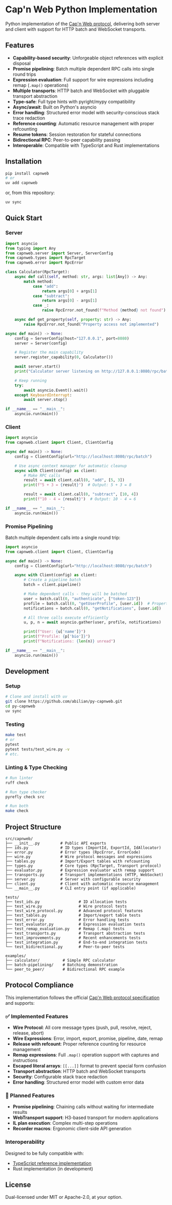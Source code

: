 # Cap'n Web Python Implementation

Python implementation of the [Cap'n Web protocol](https://github.com/cloudflare/capnweb), delivering both server and client with support for HTTP batch and WebSocket transports.

## Features

- **Capability-based security**: Unforgeable object references with explicit disposal
- **Promise pipelining**: Batch multiple dependent RPC calls into single round trips
- **Expression evaluation**: Full support for wire expressions including remap (`.map()` operations)
- **Multiple transports**: HTTP batch and WebSocket with pluggable transport abstraction
- **Type-safe**: Full type hints with pyright/mypy compatibility
- **Async/await**: Built on Python's asyncio
- **Error handling**: Structured error model with security-conscious stack trace redaction
- **Reference counting**: Automatic resource management with proper refcounting
- **Resume tokens**: Session restoration for stateful connections
- **Bidirectional RPC**: Peer-to-peer capability passing
- **Interoperable**: Compatible with TypeScript and Rust implementations

## Installation

```bash
pip install capnweb
# or
uv add capnweb
```

or, from this repository:

```bash
uv sync
```

## Quick Start

### Server

```python
import asyncio
from typing import Any
from capnweb.server import Server, ServerConfig
from capnweb.types import RpcTarget
from capnweb.error import RpcError

class Calculator(RpcTarget):
    async def call(self, method: str, args: list[Any]) -> Any:
        match method:
            case "add":
                return args[0] + args[1]
            case "subtract":
                return args[0] - args[1]
            case _:
                raise RpcError.not_found(f"Method {method} not found")

    async def get_property(self, property: str) -> Any:
        raise RpcError.not_found("Property access not implemented")

async def main() -> None:
    config = ServerConfig(host="127.0.0.1", port=8080)
    server = Server(config)

    # Register the main capability
    server.register_capability(0, Calculator())

    await server.start()
    print("Calculator server listening on http://127.0.0.1:8080/rpc/batch")

    # Keep running
    try:
        await asyncio.Event().wait()
    except KeyboardInterrupt:
        await server.stop()

if __name__ == "__main__":
    asyncio.run(main())
```

### Client

```python
import asyncio
from capnweb.client import Client, ClientConfig

async def main() -> None:
    config = ClientConfig(url="http://localhost:8080/rpc/batch")

    # Use async context manager for automatic cleanup
    async with Client(config) as client:
        # Make RPC calls
        result = await client.call(0, "add", [5, 3])
        print(f"5 + 3 = {result}")  # Output: 5 + 3 = 8

        result = await client.call(0, "subtract", [10, 4])
        print(f"10 - 4 = {result}")  # Output: 10 - 4 = 6

if __name__ == "__main__":
    asyncio.run(main())
```

### Promise Pipelining

Batch multiple dependent calls into a single round trip:

```python
import asyncio
from capnweb.client import Client, ClientConfig

async def main() -> None:
    config = ClientConfig(url="http://localhost:8080/rpc/batch")

    async with Client(config) as client:
        # Create a pipeline batch
        batch = client.pipeline()

        # Make dependent calls - they will be batched
        user = batch.call(0, "authenticate", ["token-123"])
        profile = batch.call(0, "getUserProfile", [user.id])  # Property access on promise!
        notifications = batch.call(0, "getNotifications", [user.id])

        # All three calls execute efficiently
        u, p, n = await asyncio.gather(user, profile, notifications)

        print(f"User: {u['name']}")
        print(f"Profile: {p['bio']}")
        print(f"Notifications: {len(n)} unread")

if __name__ == "__main__":
    asyncio.run(main())
```

## Development

### Setup

```bash
# Clone and install with uv
git clone https://github.com/abilian/py-capnweb.git
cd py-capnweb
uv sync
```

### Testing

```bash
make test
# or
pytest
pytest tests/test_wire.py -v
# etc.
```

### Linting & Type Checking

```bash
# Run linter
ruff check

# Run type checker
pyrefly check src

# Run both
make check
```

## Project Structure

```
src/capnweb/
├── __init__.py         # Public API exports
├── ids.py              # ID types (ImportId, ExportId, IdAllocator)
├── error.py            # Error types (RpcError, ErrorCode)
├── wire.py             # Wire protocol messages and expressions
├── tables.py           # Import/Export tables with refcounting
├── types.py            # Core types (RpcTarget, Transport protocol)
├── evaluator.py        # Expression evaluator with remap support
├── transports.py       # Transport implementations (HTTP, WebSocket)
├── server.py           # Server with configurable security
├── client.py           # Client with automatic resource management
└── __main__.py         # CLI entry point (if applicable)

tests/
├── test_ids.py                 # ID allocation tests
├── test_wire.py                # Wire protocol tests
├── test_wire_protocol.py       # Advanced protocol features
├── test_tables.py              # Import/export table tests
├── test_error.py               # Error handling tests
├── test_evaluator.py           # Expression evaluation tests
├── test_remap_evaluation.py    # Remap (.map) tests
├── test_transports.py          # Transport abstraction tests
├── test_improvements.py        # Recent enhancements tests
├── test_integration.py         # End-to-end integration tests
└── test_bidirectional.py       # Peer-to-peer tests

examples/
├── calculator/          # Simple RPC calculator
├── batch-pipelining/    # Batching demonstration
└── peer_to_peer/        # Bidirectional RPC example
```

## Protocol Compliance

This implementation follows the official [Cap'n Web protocol specification](https://github.com/cloudflare/capnweb/blob/main/protocol.md) and supports:

### ✅ Implemented Features

- **Wire Protocol**: All core message types (push, pull, resolve, reject, release, abort)
- **Wire Expressions**: Error, import, export, promise, pipeline, date, remap
- **Release with refcount**: Proper reference counting for resource management
- **Remap expressions**: Full `.map()` operation support with captures and instructions
- **Escaped literal arrays**: `[[...]]` format to prevent special form confusion
- **Transport abstraction**: HTTP batch and WebSocket transports
- **Security**: Configurable stack trace redaction
- **Error handling**: Structured error model with custom error data

### 🚧 Planned Features

- **Promise pipelining**: Chaining calls without waiting for intermediate results
- **WebTransport support**: H3-based transport for modern applications
- **IL plan execution**: Complex multi-step operations
- **Recorder macros**: Ergonomic client-side API generation

### Interoperability

Designed to be fully compatible with:
- [TypeScript reference implementation](https://github.com/cloudflare/capnweb)
- Rust implementation (in development)

## License

Dual-licensed under MIT or Apache-2.0, at your option.
